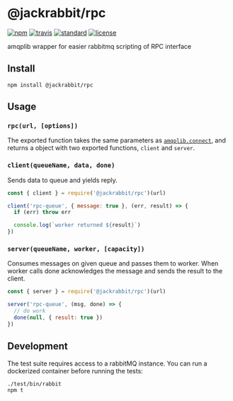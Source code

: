 # @jackrabbit/rpc

[![npm][npm-image]][npm-url]
[![travis][travis-image]][travis-url]
[![standard][standard-image]][standard-url]
[![license][license-image]](LICENSE.md)

amqplib wrapper for easier rabbitmq scripting of RPC interface

## Install

`npm install @jackrabbit/rpc`

## Usage

### `rpc(url, [options])`

The exported function takes the same parameters as [`amqplib.connect`][amqplib],
and returns a object with two exported functions, `client` and `server`.

### `client(queueName, data, done)`

Sends data to queue and yields reply.

```js
const { client } = require('@jackrabbit/rpc')(url)

client('rpc-queue', { message: true }, (err, result) => {
  if (err) throw err

  console.log(`worker returned ${result}`)
})
```

### `server(queueName, worker, [capacity])`

Consumes messages on given queue and passes them to worker. When worker calls
done acknowledges the message and sends the result to the client.

```js
const { server } = require('@jackrabbit/rpc')(url)

server('rpc-queue', (msg, done) => {
  // do work
  done(null, { result: true })
})
```

## Development

The test suite requires access to a rabbitMQ instance. You can run a dockerized 
container before running the tests:

```sh
./test/bin/rabbit
npm t
```

[amqplib]: http://www.squaremobius.net/amqp.node/channel_api.html#connect

[npm-image]: https://img.shields.io/npm/v/@jackrabbit/rpc.svg?style=flat-square
[npm-url]: https://www.npmjs.com/package/@jackrabbit/rpc
[travis-image]: https://img.shields.io/travis/jackboberg/rabbit-rpc.svg?style=flat-square
[travis-url]: https://travis-ci.org/jackboberg/rabbit-rpc
[standard-image]: https://img.shields.io/badge/code%20style-standard-brightgreen.svg?style=flat-square
[standard-url]: http://npm.im/standard
[license-image]: https://img.shields.io/badge/license-MIT-blue.svg?style=flat-square
